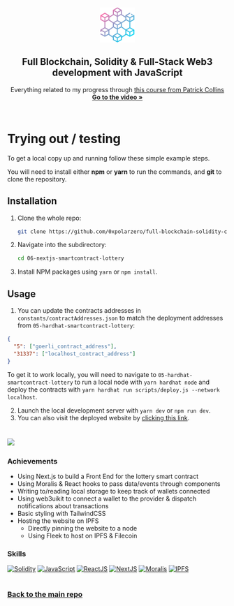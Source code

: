 <a name="readme-top"></a>

<!-- PROJECT LOGO -->
<br />
<div align="center">
  <a href="https://github.com/0xpolarzero/full-blockchain-solidity-course-js">
    <img src="../images/blockchain.png" alt="Logo" width="80" height="80">
  </a>

<h2 align="center">Full Blockchain, Solidity & Full-Stack Web3 development with JavaScript </h3>

  <p align="center">
    Everything related to my progress through <a href="https://youtu.be/gyMwXuJrbJQ">this course from Patrick Collins</a>
    <br />
    <a href="https://youtu.be/gyMwXuJrbJQ"><strong>Go to the video »</strong></a>
  </p>
</div>

<br />

# Trying out / testing

<p>To get a local copy up and running follow these simple example steps.</p>
<p>You will need to install either <strong>npm</strong> or <strong>yarn</strong> to run the commands, and <strong>git</strong> to clone the repository.</p>

## Installation

1. Clone the whole repo:
   ```sh
   git clone https://github.com/0xpolarzero/full-blockchain-solidity-course-js.git
   ```
2. Navigate into the subdirectory:
   ```sh
   cd 06-nextjs-smartcontract-lottery
   ```
3. Install NPM packages using `yarn` or `npm install`.

## Usage

1. You can update the contracts addresses in `constants/contractAddresses.json` to match the deployment addresses from `05-hardhat-smartcontract-lottery`:

```json
{
  "5": ["goerli_contract_address"],
  "31337": ["localhost_contract_address"]
}
```

To get it to work locally, you will need to navigate to `05-hardhat-smartcontract-lottery` to run a local node with `yarn hardhat node` and deploy the contracts with `yarn hardhat run scripts/deploy.js --network localhost`.

2. Launch the local development server with `yarn dev` or `npm run dev`.
3. You can also visit the deployed website by [clicking this link](https://weathered-band-7931.on.fleek.co/).

#

<a href="https://github.com/0xpolarzero/full-blockchain-solidity-course-js/tree/main/06-nextjs-smartcontract-lottery" id="mission-06"><img src="https://shields.io/badge/Mission%2006%20-%20Next.js%20Front%20End%20●%20Lottery%20Smart%20Contract%20(Lesson%2010)-742EC0?style=for-the-badge&logo=target" height="35" /></a>

### Achievements

- Using Next.js to build a Front End for the lottery smart contract
- Using Moralis & React hooks to pass data/events through components
- Writing to/reading local storage to keep track of wallets connected
- Using web3uikit to connect a wallet to the provider & dispatch notifications about transactions
- Basic styling with TailwindCSS
- Hosting the website on IPFS
  - Directly pinning the website to a node
  - Using Fleek to host on IPFS & Filecoin

### Skills

[![Solidity]](https://soliditylang.org/)
[![JavaScript]](https://developer.mozilla.org/fr/docs/Web/JavaScript)
[![ReactJS]](https://reactjs.org/)
[![NextJS]](https://nextjs.org/)
[![Moralis]](https://moralis.io/)
[![IPFS]](https://ipfs.tech/)

#

### [Back to the main repo](https://github.com/0xpolarzero/full-blockchain-solidity-course-js)

[solidity]: https://custom-icon-badges.demolab.com/badge/Solidity-3C3C3D?style=for-the-badge&logo=solidity&logoColor=white
[javascript]: https://img.shields.io/badge/JavaScript-F7DF1E.svg?style=for-the-badge&logo=JavaScript&logoColor=black
[reactjs]: https://img.shields.io/badge/React-20232A?style=for-the-badge&logo=react&logoColor=61DAFB
[nextjs]: https://img.shields.io/badge/next.js-000000?style=for-the-badge&logo=nextdotjs&logoColor=white
[ipfs]: https://img.shields.io/badge/IPFS-0A1B2B?style=for-the-badge&logo=ipfs
[moralis]: https://custom-icon-badges.demolab.com/badge/Moralis-2559BB?style=for-the-badge&logo=moralis
